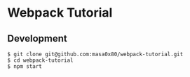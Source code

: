 # Webpack Tutorial

## Development

```
$ git clone git@github.com:masa0x80/webpack-tutorial.git
$ cd webpack-tutorial
$ npm start
```
